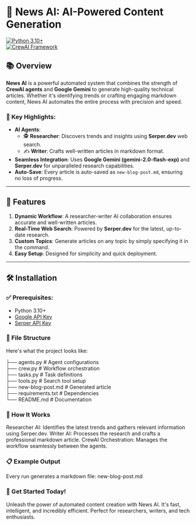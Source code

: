 # 📰 News AI: AI-Powered Content Generation  

[![Python 3.10+](https://img.shields.io/badge/Python-3.10%2B-blue)](https://www.python.org/)  
[![CrewAI Framework](https://img.shields.io/badge/Framework-CrewAI-orange)](https://www.crewai.com/)  

## 📚 Overview  
**News AI** is a powerful automated system that combines the strength of **CrewAI agents** and **Google Gemini** to generate high-quality technical articles. Whether it's identifying trends or crafting engaging markdown content, News AI automates the entire process with precision and speed.  

### 🚀 Key Highlights:  
- **AI Agents**:  
  - 🕵️ **Researcher**: Discovers trends and insights using **Serper.dev** web search.  
  - ✍️ **Writer**: Crafts well-written articles in markdown format.  
- **Seamless Integration**: Uses **Google Gemini (gemini-2.0-flash-exp)** and **Serper.dev** for unparalleled research capabilities.  
- **Auto-Save**: Every article is auto-saved as `new-blog-post.md`, ensuring no loss of progress.  

---

## 🌟 Features  
1. **Dynamic Workflow**: A researcher-writer AI collaboration ensures accurate and well-written articles.  
2. **Real-Time Web Search**: Powered by **Serper.dev** for the latest, up-to-date research.  
3. **Custom Topics**: Generate articles on any topic by simply specifying it in the command.  
4. **Easy Setup**: Designed for simplicity and quick deployment.  

---

## 🛠️ Installation  

### ✅ Prerequisites:  
- Python 3.10+  
- [Google API Key](https://ai.google.dev/)  
- [Serper API Key](https://serper.dev/)  


### 📂 File Structure
Here's what the project looks like:

├── agents.py        # Agent configurations  
├── crew.py          # Workflow orchestration  
├── tasks.py         # Task definitions  
├── tools.py         # Search tool setup  
├── new-blog-post.md # Generated article  
├── requirements.txt # Dependencies  
└── README.md        # Documentation  

### 🧠 How It Works
Researcher AI: Identifies the latest trends and gathers relevant information using Serper.dev.
Writer AI: Processes the research and crafts a professional markdown article.
CrewAI Orchestration: Manages the workflow seamlessly between the agents.

### 📋 Example Output
Every run generates a markdown file:
new-blog-post.md  

### 🎉 Get Started Today!
Unleash the power of automated content creation with News AI. It's fast, intelligent, and incredibly efficient. Perfect for researchers, writers, and tech enthusiasts.




   
